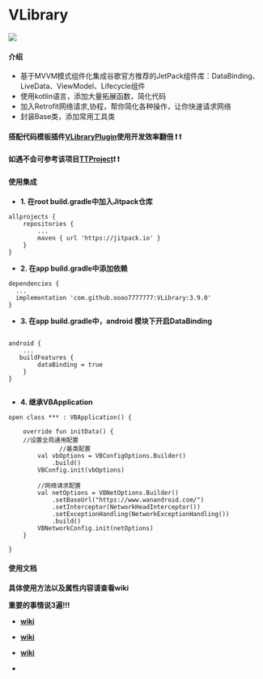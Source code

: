 # VLibrary

[![](https://jitpack.io/v/oooo7777777/VLibrary.svg)](https://jitpack.io/#oooo7777777/VLibrary)


#### 介绍

- 基于MVVM模式组件化集成谷歌官方推荐的JetPack组件库：DataBinding、LiveData、ViewModel、Lifecycle组件
- 使用kotlin语言，添加大量拓展函数，简化代码
- 加入Retrofit网络请求,协程，帮你简化各种操作，让你快速请求网络
- 封装Base类，添加常用工具类

#### 搭配代码模板插件[VLibraryPlugin](https://github.com/oooo7777777/VLibraryPlugin)使用开发效率翻倍 :exclamation:  :exclamation: 
#### 如遇不会可参考该项目[TTProject](https://github.com/oooo7777777/TTProject):exclamation:  :exclamation:


#### 使用集成

- **1. 在root build.gradle中加入Jitpack仓库**

```
allprojects {
    repositories {
        ...
        maven { url 'https://jitpack.io' }
    }
}
```

- **2. 在app build.gradle中添加依赖**

```
dependencies {
  ...
  implementation 'com.github.oooo7777777:VLibrary:3.9.0'
}
```

- **3. 在app build.gradle中，android 模块下开启DataBinding**

```

android {
    ...
   buildFeatures {
        dataBinding = true
    }
}
 
```

- **4. 继承VBApplication**

```
open class *** : VBApplication() {

    override fun initData() {
    //设置全局通用配置
              //基类配置
        val vbOptions = VBConfigOptions.Builder()
            .build()
        VBConfig.init(vbOptions)

        //网络请求配置
        val netOptions = VBNetOptions.Builder()
            .setBaseUrl("https://www.wanandroid.com/")
            .setInterceptor(NetworkHeadInterceptor())
            .setExceptionHandling(NetworkExceptionHandling())
            .build()
        VBNetworkConfig.init(netOptions)
    }
    
}
```



#### 使用文档

**具体使用方法以及属性内容请查看wiki**

**重要的事情说3遍!!!**

- **[wiki](https://github.com/oooo7777777/VLibrary/wiki)**

- **[wiki](https://github.com/oooo7777777/VLibrary/wiki)**

- **[wiki](https://github.com/oooo7777777/VLibrary/wiki)**
- 

